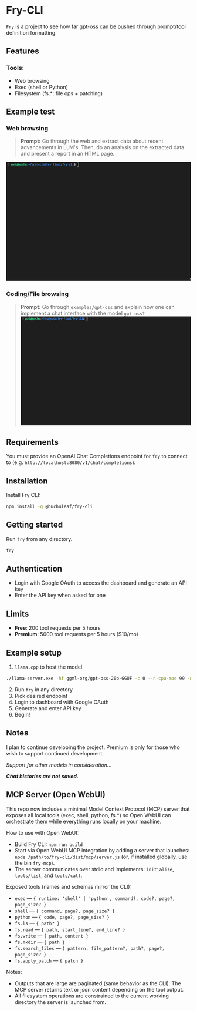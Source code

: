 # Fry-CLI

`Fry` is a project to see how far [gpt-oss](https://huggingface.co/openai/gpt-oss-20b) can be pushed through prompt/tool definition formatting.

## Features

### Tools:
- Web browsing
- Exec (shell or Python)
- Filesystem (fs.*: file ops + patching)

## Example test

### Web browsing
>**Prompt:** Go through the web and extract data about recent advancements in LLM's. Then, do an analysis on the extracted data and present a report in an HTML page.

![web_browsing](assets/web_browsing_test.gif)

### Coding/File browsing
>**Prompt:** Go through `examples/gpt-oss` and explain how one can implement a chat interface with the model `gpt-oss?`
![coding](assets/coding_test.gif)

## Requirements

You must provide an OpenAI Chat Completions endpoint for `fry` to connect to (e.g. `http://localhost:8080/v1/chat/completions`).

## Installation

Install Fry CLI:
```bash
npm install -g @buchuleaf/fry-cli
```

## Getting started

Run `fry` from any directory.
```bash
fry
```

## Authentication

- Login with Google OAuth to access the dashboard and generate an API key
- Enter the API key when asked for one

## Limits

- **Free**: 200 tool requests per 5 hours
- **Premium**: 5000 tool requests per 5 hours ($10/mo)

## Example setup

1. `llama.cpp` to host the model
```bash
./llama-server.exe -hf ggml-org/gpt-oss-20b-GGUF -c 0 --n-cpu-moe 99 -ngl 99 --jinja --temp 1.0 --top-p 1.0 --top-k 0.0 --reasoning-format none -fa -b 8192 -ub 4096 --chat-template-kwargs "{\`"reasoning_effort\`": \`"high\`"}"
```
2. Run `fry` in any directory
3. Pick desired endpoint
4. Login to dashboard with Google OAuth
5. Generate and enter API key
6. Begin!

## Notes

I plan to continue developing the project. Premium is only for those who wish to support continued development.

*Support for other models in consideration...*

***Chat histories are not saved.***

## MCP Server (Open WebUI)

This repo now includes a minimal Model Context Protocol (MCP) server that exposes all local tools (exec, shell, python, fs.*) so Open WebUI can orchestrate them while everything runs locally on your machine.

How to use with Open WebUI:
- Build Fry CLI: `npm run build`
- Start via Open WebUI MCP integration by adding a server that launches: `node /path/to/fry-cli/dist/mcp/server.js` (or, if installed globally, use the bin `fry-mcp`).
- The server communicates over stdio and implements: `initialize`, `tools/list`, and `tools/call`.

Exposed tools (names and schemas mirror the CLI):
- `exec` — `{ runtime: 'shell' | 'python', command?, code?, page?, page_size? }`
- `shell` — `{ command, page?, page_size? }`
- `python` — `{ code, page?, page_size? }`
- `fs.ls` — `{ path? }`
- `fs.read` — `{ path, start_line?, end_line? }`
- `fs.write` — `{ path, content }`
- `fs.mkdir` — `{ path }`
- `fs.search_files` — `{ pattern, file_pattern?, path?, page?, page_size? }`
- `fs.apply_patch` — `{ patch }`

Notes:
- Outputs that are large are paginated (same behavior as the CLI). The MCP server returns text or json content depending on the tool output.
- All filesystem operations are constrained to the current working directory the server is launched from.
